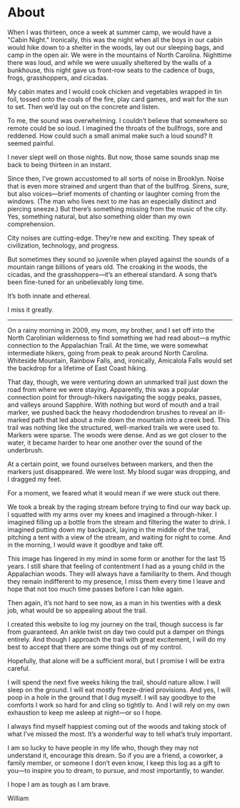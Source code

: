 # About

When I was thirteen, once a week at summer camp, we would have a "Cabin Night." Ironically, this was the night when all the boys in our cabin would hike down to a shelter in the woods, lay out our sleeping bags, and camp in the open air. We were in the mountains of North Carolina. Nighttime there was loud, and while we were usually sheltered by the walls of a bunkhouse, this night gave us front-row seats to the cadence of bugs, frogs, grasshoppers, and cicadas.

My cabin mates and I would cook chicken and vegetables wrapped in tin foil, tossed onto the coals of the fire, play card games, and wait for the sun to set. Then we’d lay out on the concrete and listen.

To me, the sound was overwhelming. I couldn’t believe that somewhere so remote could be so loud. I imagined the throats of the bullfrogs, sore and reddened. How could such a small animal make such a loud sound? It seemed painful.

I never slept well on those nights. But now, those same sounds snap me back to being thirteen in an instant.

Since then, I’ve grown accustomed to all sorts of noise in Brooklyn. Noise that is even more strained and urgent than that of the bullfrog. Sirens, sure, but also voices—brief moments of chanting or laughter coming from the windows. (The man who lives next to me has an especially distinct and piercing sneeze.) But there’s something missing from the music of the city. Yes, something natural, but also something older than my own comprehension.

City noises are cutting-edge. They’re new and exciting. They speak of civilization, technology, and progress.

But sometimes they sound so juvenile when played against the sounds of a mountain range billions of years old. The croaking in the woods, the cicadas, and the grasshoppers—it’s an ethereal standard. A song that’s been fine-tuned for an unbelievably long time.

It’s both innate and ethereal.

I miss it greatly.

---

On a rainy morning in 2009, my mom, my brother, and I set off into the North Carolinian wilderness to find something we had read about—a mythic connection to the Appalachian Trail. At the time, we were somewhat intermediate hikers, going from peak to peak around North Carolina. Whiteside Mountain, Rainbow Falls, and, ironically, Amicalola Falls would set the backdrop for a lifetime of East Coast hiking.

That day, though, we were venturing down an unmarked trail just down the road from where we were staying. Apparently, this was a popular connection point for through-hikers navigating the soggy peaks, passes, and valleys around Sapphire. With nothing but word of mouth and a trail marker, we pushed back the heavy rhododendron brushes to reveal an ill-marked path that led about a mile down the mountain into a creek bed. This trail was nothing like the structured, well-marked trails we were used to. Markers were sparse. The woods were dense. And as we got closer to the water, it became harder to hear one another over the sound of the underbrush.

At a certain point, we found ourselves between markers, and then the markers just disappeared. We were lost. My blood sugar was dropping, and I dragged my feet.

For a moment, we feared what it would mean if we were stuck out there.

We took a break by the raging stream before trying to find our way back up. I squatted with my arms over my knees and imagined a through-hiker. I imagined filling up a bottle from the stream and filtering the water to drink. I imagined putting down my backpack, laying in the middle of the trail, pitching a tent with a view of the stream, and waiting for night to come. And in the morning, I would wave it goodbye and take off.

This image has lingered in my mind in some form or another for the last 15 years. I still share that feeling of contentment I had as a young child in the Appalachian woods. They will always have a familiarity to them. And though they remain indifferent to my presence, I miss them every time I leave and hope that not too much time passes before I can hike again.

Then again, it’s not hard to see now, as a man in his twenties with a desk job, what would be so appealing about the trail.

I created this website to log my journey on the trail, though success is far from guaranteed. An ankle twist on day two could put a damper on things entirely. And though I approach the trail with great excitement, I will do my best to accept that there are some things out of my control.

Hopefully, that alone will be a sufficient moral, but I promise I will be extra careful.

I will spend the next five weeks hiking the trail, should nature allow. I will sleep on the ground. I will eat mostly freeze-dried provisions. And yes, I will poop in a hole in the ground that I dug myself. I will say goodbye to the comforts I work so hard for and cling so tightly to. And I will rely on my own exhaustion to keep me asleep at night—or so I hope.

I always find myself happiest coming out of the woods and taking stock of what I’ve missed the most. It’s a wonderful way to tell what’s truly important.

I am so lucky to have people in my life who, though they may not understand it, encourage this dream. So if you are a friend, a coworker, a family member, or someone I don’t even know, I keep this log as a gift to you—to inspire you to dream, to pursue, and most importantly, to wander.

I hope I am as tough as I am brave.

William
